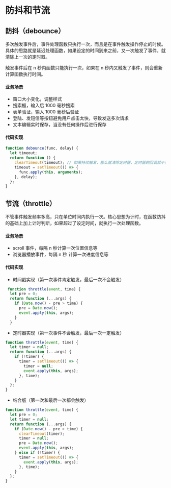 # 防抖和节流

## 防抖（debounce）

多次触发事件后，事件处理函数只执行一次，而且是在事件触发操作停止的时候。具体的思路就是延迟处理函数，如果设定的时间到来之前，又一次触发了事件，就清除上一次的定时器。

触发事件后在 n 秒内函数只能执行一次，如果在 n 秒内又触发了事件，则会重新计算函数执行时间。

#### 业务场景

- 窗口大小变化，调整样式
- 搜索框，输入后 1000 毫秒搜索
- 表单验证，输入 1000 毫秒后验证
- 登陆、发短信等按钮避免用户点击太快，导致发送多次请求
- 文本编辑实时保存，当没有任何操作后进行保存

#### 代码实现

```javascript
function debounce(func, delay) {
  let timeout;
  return function () {
    clearTimeout(timeout); // 如果持续触发，那么就清除定时器，定时器的回调就不会执行。
    timeout = setTimeout(() => {
      func.apply(this, arguments);
    }, delay);
  };
}
```

## 节流（throttle）

不管事件触发频率多高，只在单位时间内执行一次。核心思想为计时，在函数防抖的基础上加上计时判断，如果超过了设定时间，就执行一次处理函数。

#### 业务场景

- scroll 事件，每隔 n 秒计算一次位置信息等
- 浏览器播放事件，每隔 n 秒 计算一次进度信息等

#### 代码实现

- 时间戳实现（第一次事件肯定触发，最后一次不会触发）

```javascript
 function throttle(event, time) {
  let pre = 0;
  return function (...args) {
    if (Date.now() - pre > time) {
      pre = Date.now();
      event.apply(this, args);
    }
  }

```

- 定时器实现（第一次事件不会触发，最后一次一定触发）

```javascript
function throttle(event, time) {
  let timer = null;
  return function (...args) {
    if (!timer) {
      timer = setTimeout(() => {
        timer = null;
        event.apply(this, args);
      }, time);
    }
  };
}
```

- 结合版（第一次和最后一次都会触发）

```javascript
function throttle(event, time) {
  let pre = 0;
  let timer = null;
  return function (...args) {
    if (Date.now() - pre > time) {
      clearTimeout(timer);
      timer = null;
      pre = Date.now();
      event.apply(this, args);
    } else if (!timer) {
      timer = setTimeout(() => {
        event.apply(this, args);
      }, time);
    }
  };
}
```
